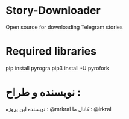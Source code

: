 # Story-Downloader
Open source for downloading Telegram stories 

# Required libraries

pip install pyrogra
pip3 install -U pyrofork

# نویسنده و طراح :

نویسنده این پروژه : @mrkral
کانال ما : @irkral

